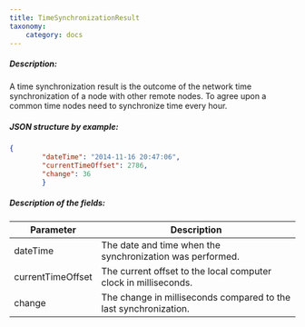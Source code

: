 ```yaml
---
title: TimeSynchronizationResult
taxonomy:
    category: docs
---
```


 
##### Description: 
A time synchronization result is the outcome of the network time synchronization of a node with other remote nodes. To agree upon a common time nodes need to synchronize time every hour.

 
##### JSON structure by example: 
```json
{
        "dateTime": "2014-11-16 20:47:06",
        "currentTimeOffset": 2786,
        "change": 36
        }
``` 
##### Description of the fields: 

| Parameter | Description |
|------|------|
| dateTime | The date and time when the synchronization was performed. |
| currentTimeOffset | The current offset to the local computer clock in milliseconds. |
| change | The change in milliseconds compared to the last synchronization. |

 
